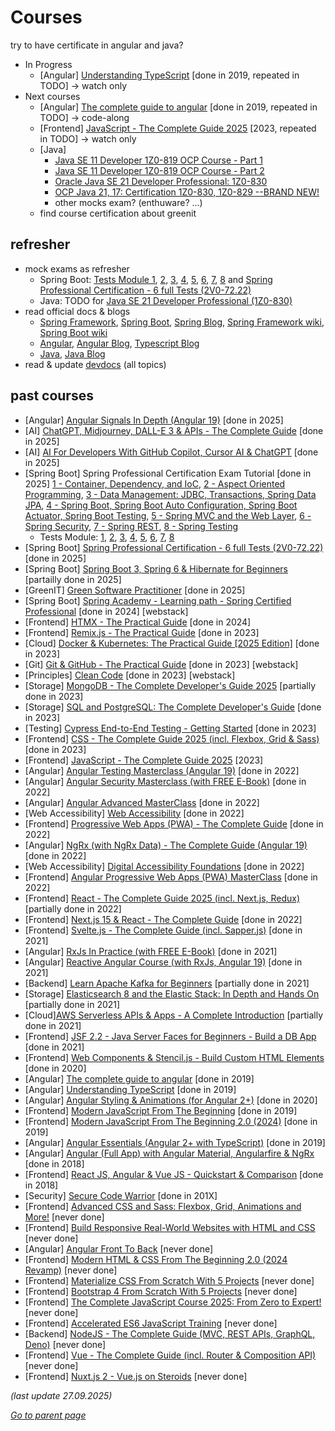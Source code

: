 # Courses

try to have certificate in angular and java?

* In Progress
  * [Angular] [Understanding TypeScript](https://www.udemy.com/course/understanding-typescript/) [done in 2019, repeated in TODO] -> watch only
* Next courses
  * [Angular] [The complete guide to angular](https://www.udemy.com/course/the-complete-guide-to-angular-2/) [done in 2019, repeated in TODO] -> code-along
  * [Frontend] [JavaScript - The Complete Guide 2025](https://www.udemy.com/course/javascript-the-complete-guide-2020-beginner-advanced/) [2023, repeated in TODO] -> watch only
  * [Java]
    * [Java SE 11 Developer 1Z0-819 OCP Course - Part 1](https://www.udemy.com/course/java-se-11-developer-1z0-819-ocp-course-part-1/)
    * [Java SE 11 Developer 1Z0-819 OCP Course - Part 2](https://www.udemy.com/course/java-se-11-developer-1z0-819-ocp-course-part-2/)
    * [Oracle Java SE 21 Developer Professional: 1Z0-830](https://www.udemy.com/course/oracle-certification-java-21-learnit/)
    * [OCP Java 21, 17: Certification 1Z0-830, 1Z0-829 --BRAND NEW!](https://www.udemy.com/course/ocp-oracle-certified-professional-java-developer-prep/)
    * other mocks exam? (enthuware? ...)
  * find course certification about greenit
## refresher
* mock exams as refresher
  * Spring Boot:
    [Tests Module 1](https://www.udemy.com/course/spring-professional-certification-practice-tests-module-01),
    [2](https://www.udemy.com/course/spring-professional-certification-practice-tests-module-02),
    [3](https://www.udemy.com/course/spring-professional-certification-practice-tests-module-03),
    [4](https://www.udemy.com/course/spring-professional-certification-practice-tests-module-04),
    [5](https://www.udemy.com/course/spring-professional-certification-practice-tests-module-05),
    [6](https://www.udemy.com/course/spring-professional-certification-practice-tests-module-06),
    [7](https://www.udemy.com/course/spring-professional-certification-practice-tests-module-07),
    [8](https://www.udemy.com/course/spring-professional-certification-practice-tests-module-08) and
    [Spring Professional Certification - 6 full Tests (2V0-72.22)](https://www.udemy.com/course/spring-professional-certification-6-full-tests-2v0-7222-a/)
  * Java: TODO for [Java SE 21 Developer Professional (1Z0-830)](https://mylearn.oracle.com/ou/exam/java-se-21-developer-professional-1z0-830/40805/139080/220555)
* read official docs & blogs
  * [Spring Framework](https://spring.io/projects/spring-framework),
    [Spring Boot](https://spring.io/projects/spring-boot),
    [Spring Blog](https://spring.io/blog/category/releases),
    [Spring Framework wiki](https://github.com/spring-projects/spring-framework/wiki/Spring-Framework-Versions),
    [Spring Boot wiki](https://github.com/spring-projects/spring-boot/wiki#release-notes)
  * [Angular](https://angular.dev/),
    [Angular Blog](https://blog.angular.dev/),
    [Typescript Blog](https://devblogs.microsoft.com/typescript/)
  * [Java](https://docs.oracle.com/en/java/javase/), [Java Blog](https://blogs.oracle.com/java/)
* read & update [devdocs](https://github.com/morarupasukaru/devdocs) (all topics)
 
##  past courses
  * [Angular] [Angular Signals In Depth (Angular 19)](https://www.udemy.com/course/angular-signals/) [done in 2025]
  * [AI] [ChatGPT, Midjourney, DALL-E 3 & APIs - The Complete Guide](https://www.udemy.com/course/chatgpt-bard-bing-complete-guide-to-chatgpt-openai-apis/) [done in 2025]
  * [AI] [AI For Developers With GitHub Copilot, Cursor AI & ChatGPT](https://www.udemy.com/course/ai-for-developers-with-github-copilot-cursor-ai-chatgpt/) [done in 2025]
  * [Spring Boot] Spring Professional Certification Exam Tutorial  [done in 2025]
      [1 - Container, Dependency, and IoC](https://www.udemy.com/course/spring-certified-tutorial),
      [2 - Aspect Oriented Programming](https://www.udemy.com/course/spring-professional-certification-exam-tutorial-module-02),
      [3 - Data Management: JDBC, Transactions, Spring Data JPA](https://www.udemy.com/course/spring-professional-certification-exam-tutorial-module-03),
      [4 - Spring Boot, Spring Boot Auto Configuration, Spring Boot Actuator, Spring Boot Testing](https://www.udemy.com/course/spring-professional-certification-exam-tutorial-module-04-spring-boot),
      [5 - Spring MVC and the Web Layer](https://www.udemy.com/course/spring-professional-certification-exam-tutorial-module-05),
      [6 - Spring Security](https://www.udemy.com/course/spring-professional-certification-exam-tutorial-module-06),
      [7 - Spring REST](https://www.udemy.com/course/spring-professional-certification-exam-tutorial-module-07),
      [8 - Spring Testing](https://www.udemy.com/course/spring-professional-certification-exam-tutorial-module-08)
    * Tests Module:
      [1](https://www.udemy.com/course/spring-professional-certification-practice-tests-module-01),
      [2](https://www.udemy.com/course/spring-professional-certification-practice-tests-module-02),
      [3](https://www.udemy.com/course/spring-professional-certification-practice-tests-module-03),
      [4](https://www.udemy.com/course/spring-professional-certification-practice-tests-module-04),
      [5](https://www.udemy.com/course/spring-professional-certification-practice-tests-module-05),
      [6](https://www.udemy.com/course/spring-professional-certification-practice-tests-module-06),
      [7](https://www.udemy.com/course/spring-professional-certification-practice-tests-module-07),
      [8](https://www.udemy.com/course/spring-professional-certification-practice-tests-module-08)
  * [Spring Boot] [Spring Professional Certification - 6 full Tests (2V0-72.22)](https://www.udemy.com/course/spring-professional-certification-6-full-tests-2v0-7222-a/) [done in 2025]
  * [Spring Boot] [Spring Boot 3, Spring 6 & Hibernate for Beginners](https://www.udemy.com/course/spring-hibernate-tutorial/) [partailly done in 2025]
  * [GreenIT] [Green Software Practitioner](https://learn.greensoftware.foundation/) [done in 2025]
  * [Spring Boot] [Spring Academy - Learning path - Spring Certified Professional](https://spring.academy/paths) [done in 2024] [webstack]
  * [Frontend] [HTMX - The Practical Guide](https://www.udemy.com/course/htmx-the-practical-guide/) [done in 2024]
  * [Frontend] [Remix.js - The Practical Guide](https://www.udemy.com/course/remix-course/) [done in 2023]
  * [Cloud] [Docker & Kubernetes: The Practical Guide [2025 Edition]](https://www.udemy.com/course/docker-kubernetes-the-practical-guide/) [done in 2023]
  * [Git] [Git & GitHub - The Practical Guide](https://www.udemy.com/course/git-github-practical-guide/) [done in 2023] [webstack]
  * [Principles] [Clean Code](https://www.udemy.com/course/writing-clean-code/) [done in 2023] [webstack]
  * [Storage] [MongoDB - The Complete Developer's Guide 2025](https://www.udemy.com/course/mongodb-the-complete-developers-guide/) [partially done in 2023]
  * [Storage] [SQL and PostgreSQL: The Complete Developer's Guide](https://www.udemy.com/course/sql-and-postgresql/) [done in 2023]
  * [Testing] [Cypress End-to-End Testing - Getting Started](https://www.udemy.com/course/cypress-end-to-end-testing-getting-started/) [done in 2023]
  * [Frontend] [CSS - The Complete Guide 2025 (incl. Flexbox, Grid & Sass)](https://www.udemy.com/course/css-the-complete-guide-incl-flexbox-grid-sass/) [done in 2023]
  * [Frontend] [JavaScript - The Complete Guide 2025](https://www.udemy.com/course/javascript-the-complete-guide-2020-beginner-advanced/) [2023]
  * [Angular] [Angular Testing Masterclass (Angular 19)](https://www.udemy.com/course/angular-testing-course/) [done in 2022]
  * [Angular] [Angular Security Masterclass (with FREE E-Book)](https://www.udemy.com/course/angular-security/) [done in 2022]
  * [Angular] [Angular Advanced MasterClass](https://www.udemy.com/course/angular-advanced-masterclass/) [done in 2022]
  * [Web Accessibility] [Web Accessibility](https://www.udacity.com/course/web-accessibility--ud891) [done in 2022]
  * [Frontend] [Progressive Web Apps (PWA) - The Complete Guide](https://www.udemy.com/course/progressive-web-app-pwa-the-complete-guide/) [done in 2022]
  * [Angular] [NgRx (with NgRx Data) - The Complete Guide (Angular 19)](https://www.udemy.com/course/ngrx-course/) [done in 2022]
  * [Web Accessibility] [Digital Accessibility Foundations](https://www.w3.org/WAI/courses/foundations-course/) [done in 2022]
  * [Frontend] [Angular Progressive Web Apps (PWA) MasterClass](https://www.udemy.com/course/angular-pwa-course/) [done in 2022]
  * [Frontend] [React - The Complete Guide 2025 (incl. Next.js, Redux)](https://www.udemy.com/course/react-the-complete-guide-incl-redux/) [partially done in 2022]
  * [Frontend] [Next.js 15 & React - The Complete Guide](https://www.udemy.com/course/nextjs-react-the-complete-guide/) [done in 2022]
  * [Frontend] [Svelte.js - The Complete Guide (incl. Sapper.js)](https://www.udemy.com/course/sveltejs-the-complete-guide/) [done in 2021]
  * [Angular] [RxJs In Practice (with FREE E-Book)](https://www.udemy.com/course/rxjs-course/) [done in 2021]
  * [Angular] [Reactive Angular Course (with RxJs, Angular 19)](https://www.udemy.com/course/rxjs-reactive-angular-course/) [done in 2021]
  * [Backend] [Learn Apache Kafka for Beginners](https://www.udemy.com/course/apache-kafka/) [partially done in 2021]
  * [Storage] [Elasticsearch 8 and the Elastic Stack: In Depth and Hands On](https://www.udemy.com/course/elasticsearch-7-and-elastic-stack/) [partially done in 2021]
  * [Cloud][AWS Serverless APIs & Apps - A Complete Introduction](https://www.udemy.com/course/aws-serverless-a-complete-introduction/) [partially done in 2021]
  * [Frontend] [JSF 2.2 - Java Server Faces for Beginners - Build a DB App](https://www.udemy.com/course/jsf-tutorial/) [done in 2021]
  * [Frontend] [Web Components & Stencil.js - Build Custom HTML Elements](https://www.udemy.com/course/web-components-stenciljs-build-custom-html-elements/) [done in 2020]
  * [Angular] [The complete guide to angular](https://www.udemy.com/course/the-complete-guide-to-angular-2/) [done in 2019]
  * [Angular] [Understanding TypeScript](https://www.udemy.com/course/understanding-typescript/) [done in 2019] 
  * [Angular] [Angular Styling & Animations (for Angular 2+)](https://www.udemy.com/course/angular-styling-animations-for-angular-2-and-angular-4/) [done in 2020]
  * [Frontend] [Modern JavaScript From The Beginning](https://www.udemy.com/modern-javascript-from-the-beginning/) [done in 2019]
  * [Frontend] [Modern JavaScript From The Beginning 2.0 (2024)](https://www.udemy.com/course/modern-javascript-from-the-beginning/) [done in 2019]
  * [Angular] [Angular Essentials (Angular 2+ with TypeScript)](https://www.udemy.com/course/angular-essentials-angular-2-angular-4-with-typescript) [done in 2019]
  * [Angular] [Angular (Full App) with Angular Material, Angularfire & NgRx](https://www.udemy.com/course/angular-full-app-with-angular-material-angularfire-ngrx/) [done in 2018]
  * [Frontend] [React JS, Angular & Vue JS - Quickstart & Comparison](https://www.udemy.com/course/angular-reactjs-vuejs-quickstart-comparison/) [done in 2018]
  * [Security] [Secure Code Warrior](https://www.securecodewarrior.com/) [done in 201X]
  * [Frontend] [Advanced CSS and Sass: Flexbox, Grid, Animations and More!](https://www.udemy.com/course/advanced-css-and-sass/) [never done]
  * [Frontend] [Build Responsive Real-World Websites with HTML and CSS](https://www.udemy.com/course/design-and-develop-a-killer-website-with-html5-and-css3/) [never done]
  * [Angular] [Angular Front To Back](https://www.udemy.com/course/angular-4-front-to-back/) [never done]
  * [Frontend] [Modern HTML & CSS From The Beginning 2.0 (2024 Revamp)](https://www.udemy.com/course/modern-html-css-from-the-beginning/) [never done]
  * [Frontend] [Materialize CSS From Scratch With 5 Projects](https://www.udemy.com/course/materialize-css-from-scratch-with-5-projects/) [never done]
  * [Frontend] [Bootstrap 4 From Scratch With 5 Projects](https://www.udemy.com/course/bootstrap-4-from-scratch-with-5-projects/) [never done]
  * [Frontend] [The Complete JavaScript Course 2025: From Zero to Expert!](https://www.udemy.com/course/the-complete-javascript-course/) [never done]
  * [Frontend] [Accelerated ES6 JavaScript Training](https://www.udemy.com/course/es6-bootcamp-next-generation-javascript/) [never done]
  * [Backend] [NodeJS - The Complete Guide (MVC, REST APIs, GraphQL, Deno)](https://www.udemy.com/course/nodejs-the-complete-guide/) [never done]
  * [Frontend] [Vue - The Complete Guide (incl. Router & Composition API)](https://www.udemy.com/course/vuejs-2-the-complete-guide/) [never done]
  * [Frontend] [Nuxt.js 2 - Vue.js on Steroids](https://www.udemy.com/course/nuxtjs-vuejs-on-steroids/) [never done]

_(last update 27.09.2025)_

[*Go to parent page*](../README.md)
